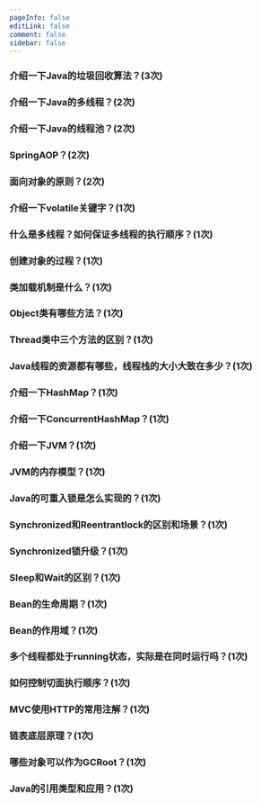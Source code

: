 ```yaml
---
pageInfo: false
editLink: false
comment: false
sidebar: false
---
```



### 介绍一下Java的垃圾回收算法？(3次)
### 介绍一下Java的多线程？(2次)

### 介绍一下Java的线程池？(2次)

### SpringAOP？(2次)

### 面向对象的原则？(2次)

### 介绍一下volatile关键字？(1次)

### 什么是多线程？如何保证多线程的执行顺序？(1次)

### 创建对象的过程？(1次)

### 类加载机制是什么？(1次)

### Object类有哪些方法？(1次)

### Thread类中三个方法的区别？(1次)

### Java线程的资源都有哪些，线程栈的大小大致在多少？(1次)

### 介绍一下HashMap？(1次)

### 介绍一下ConcurrentHashMap？(1次)

### 介绍一下JVM？(1次)

### JVM的内存模型？(1次)

### Java的可重入锁是怎么实现的？(1次)

### Synchronized和Reentrantlock的区别和场景？(1次)

### Synchronized锁升级？(1次)

### Sleep和Wait的区别？(1次)

### Bean的生命周期？(1次)

### Bean的作用域？(1次)

### 多个线程都处于running状态，实际是在同时运行吗？(1次)

### 如何控制切面执行顺序？(1次)

### MVC使用HTTP的常用注解？(1次)

### 链表底层原理？(1次)

### 哪些对象可以作为GCRoot？(1次)

### Java的引用类型和应用？(1次)

